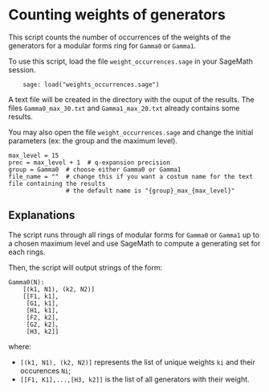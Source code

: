 # Counting weights of generators

This script counts the number of occurrences of the weights of the generators for a modular forms ring for `Gamma0` or `Gamma1`.

To use this script, load the file `weight_occurrences.sage` in your SageMath session.

```sage
    sage: load("weights_occurrences.sage")
```

A text file will be created in the directory with the ouput of the results. The files `Gamma0_max_30.txt` and `Gamma1_max_20.txt` already contains some results.

You may also open the file `weight_occurrences.sage` and change the initial parameters (ex: the group and the maximum level).

```sage
max_level = 15
prec = max_level + 1  # q-expansion precision
group = Gamma0  # choose either Gamma0 or Gamma1
file_name = ""  # change this if you want a costum name for the text file containing the results
                # the default name is "{group}_max_{max_level}"
```

## Explanations

The script runs through all rings of modular forms for `Gamma0` or `Gamma1` up to a chosen maximum level and use SageMath to compute a generating set for each rings.

Then, the script will output strings of the form:
```
Gamma0(N):
    [(k1, N1), (k2, N2)]
    [[F1, k1],
     [G1, k1],
     [H1, k1],
     [F2, k2],
     [G2, k2],
     [H3, k2]]
```
where:

* `[(k1, N1), (k2, N2)]` represents the list of unique weights `ki` and their occurences `Ni`;
* `[[F1, K1],...,[H3, k2]]` is the list of all generators with their weight.
